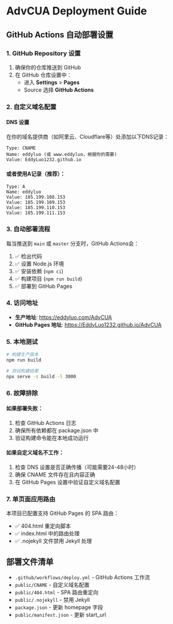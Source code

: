 # AdvCUA Deployment Guide

## GitHub Actions 自动部署设置

### 1. GitHub Repository 设置

1. 确保你的仓库推送到 GitHub
2. 在 GitHub 仓库设置中：
   - 进入 **Settings** > **Pages**
   - Source 选择 **GitHub Actions**

### 2. 自定义域名配置

#### DNS 设置
在你的域名提供商（如阿里云、Cloudflare等）处添加以下DNS记录：

```
Type: CNAME
Name: eddyluo (或 www.eddyluo，根据你的需要)
Value: EddyLuo1232.github.io
```

#### 或者使用A记录（推荐）：
```
Type: A
Name: eddyluo
Value: 185.199.108.153
Value: 185.199.109.153  
Value: 185.199.110.153
Value: 185.199.111.153
```

### 3. 自动部署流程

每当推送到 `main` 或 `master` 分支时，GitHub Actions会：

1. ✅ 检出代码
2. ✅ 设置 Node.js 环境
3. ✅ 安装依赖 (`npm ci`)
4. ✅ 构建项目 (`npm run build`)
5. ✅ 部署到 GitHub Pages

### 4. 访问地址

- **生产地址**: https://eddyluo.com/AdvCUA
- **GitHub Pages 地址**: https://EddyLuo1232.github.io/AdvCUA

### 5. 本地测试

```bash
# 构建生产版本
npm run build

# 测试构建结果
npx serve -s build -l 3000
```

### 6. 故障排除

#### 如果部署失败：
1. 检查 GitHub Actions 日志
2. 确保所有依赖都在 package.json 中
3. 验证构建命令能在本地成功运行

#### 如果自定义域名不工作：
1. 检查 DNS 设置是否正确传播（可能需要24-48小时）
2. 确保 CNAME 文件存在且内容正确
3. 在 GitHub Pages 设置中验证自定义域名配置

### 7. 单页面应用路由

本项目已配置支持 GitHub Pages 的 SPA 路由：
- ✅ 404.html 重定向脚本
- ✅ index.html 中的路由处理
- ✅ .nojekyll 文件禁用 Jekyll 处理

## 部署文件清单

- `.github/workflows/deploy.yml` - GitHub Actions 工作流
- `public/CNAME` - 自定义域名配置
- `public/404.html` - SPA 路由重定向
- `public/.nojekyll` - 禁用 Jekyll
- `package.json` - 更新 homepage 字段
- `public/manifest.json` - 更新 start_url
